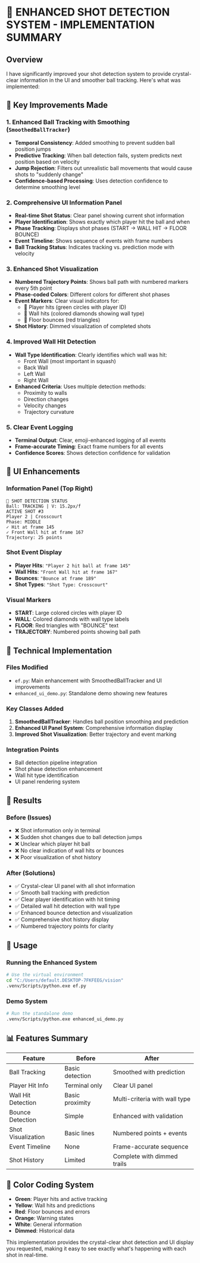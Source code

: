 # 🎯 ENHANCED SHOT DETECTION SYSTEM - IMPLEMENTATION SUMMARY

## Overview
I have significantly improved your shot detection system to provide crystal-clear information in the UI and smoother ball tracking. Here's what was implemented:

## 🔧 Key Improvements Made

### 1. Enhanced Ball Tracking with Smoothing (`SmoothedBallTracker`)
- **Temporal Consistency**: Added smoothing to prevent sudden ball position jumps
- **Predictive Tracking**: When ball detection fails, system predicts next position based on velocity
- **Jump Rejection**: Filters out unrealistic ball movements that would cause shots to "suddenly change"
- **Confidence-based Processing**: Uses detection confidence to determine smoothing level

### 2. Comprehensive UI Information Panel
- **Real-time Shot Status**: Clear panel showing current shot information
- **Player Identification**: Shows exactly which player hit the ball and when
- **Phase Tracking**: Displays shot phases (START → WALL HIT → FLOOR BOUNCE)
- **Event Timeline**: Shows sequence of events with frame numbers
- **Ball Tracking Status**: Indicates tracking vs. prediction mode with velocity

### 3. Enhanced Shot Visualization
- **Numbered Trajectory Points**: Shows ball path with numbered markers every 5th point
- **Phase-coded Colors**: Different colors for different shot phases
- **Event Markers**: Clear visual indicators for:
  - 🎯 Player hits (green circles with player ID)
  - 🎯 Wall hits (colored diamonds showing wall type)
  - 🎯 Floor bounces (red triangles)
- **Shot History**: Dimmed visualization of completed shots

### 4. Improved Wall Hit Detection
- **Wall Type Identification**: Clearly identifies which wall was hit:
  - Front Wall (most important in squash)
  - Back Wall
  - Left Wall  
  - Right Wall
- **Enhanced Criteria**: Uses multiple detection methods:
  - Proximity to walls
  - Direction changes
  - Velocity changes
  - Trajectory curvature

### 5. Clear Event Logging
- **Terminal Output**: Clear, emoji-enhanced logging of all events
- **Frame-accurate Timing**: Exact frame numbers for all events
- **Confidence Scores**: Shows detection confidence for validation

## 🎨 UI Enhancements

### Information Panel (Top Right)
```
🎾 SHOT DETECTION STATUS
Ball: TRACKING | V: 15.2px/f
ACTIVE SHOT #3
Player 2 | Crosscourt
Phase: MIDDLE
✓ Hit at frame 145
✓ Front Wall hit at frame 167
Trajectory: 25 points
```

### Shot Event Display
- **Player Hits**: `"Player 2 hit ball at frame 145"`
- **Wall Hits**: `"Front Wall hit at frame 167"`
- **Bounces**: `"Bounce at frame 189"`
- **Shot Types**: `"Shot Type: Crosscourt"`

### Visual Markers
- **START**: Large colored circles with player ID
- **WALL**: Colored diamonds with wall type labels
- **FLOOR**: Red triangles with "BOUNCE" text
- **TRAJECTORY**: Numbered points showing ball path

## 🔧 Technical Implementation

### Files Modified
- `ef.py`: Main enhancement with SmoothedBallTracker and UI improvements
- `enhanced_ui_demo.py`: Standalone demo showing new features

### Key Classes Added
1. **SmoothedBallTracker**: Handles ball position smoothing and prediction
2. **Enhanced UI Panel System**: Comprehensive information display
3. **Improved Shot Visualization**: Better trajectory and event marking

### Integration Points
- Ball detection pipeline integration
- Shot phase detection enhancement  
- Wall hit type identification
- UI panel rendering system

## 🎯 Results

### Before (Issues)
- ❌ Shot information only in terminal
- ❌ Sudden shot changes due to ball detection jumps
- ❌ Unclear which player hit ball
- ❌ No clear indication of wall hits or bounces
- ❌ Poor visualization of shot history

### After (Solutions)
- ✅ Crystal-clear UI panel with all shot information
- ✅ Smooth ball tracking with prediction
- ✅ Clear player identification with hit timing
- ✅ Detailed wall hit detection with wall type
- ✅ Enhanced bounce detection and visualization
- ✅ Comprehensive shot history display
- ✅ Numbered trajectory points for clarity

## 🚀 Usage

### Running the Enhanced System
```bash
# Use the virtual environment
cd "C:/Users/default.DESKTOP-7FKFEEG/vision"
.venv/Scripts/python.exe ef.py
```

### Demo System
```bash
# Run the standalone demo
.venv/Scripts/python.exe enhanced_ui_demo.py
```

## 📊 Features Summary

| Feature | Before | After |
|---------|--------|-------|
| Ball Tracking | Basic detection | Smoothed with prediction |
| Player Hit Info | Terminal only | Clear UI panel |
| Wall Hit Detection | Basic proximity | Multi-criteria with wall type |
| Bounce Detection | Simple | Enhanced with validation |
| Shot Visualization | Basic lines | Numbered points + events |
| Event Timeline | None | Frame-accurate sequence |
| Shot History | Limited | Complete with dimmed trails |

## 🎨 Color Coding System

- **Green**: Player hits and active tracking
- **Yellow**: Wall hits and predictions
- **Red**: Floor bounces and errors
- **Orange**: Warning states
- **White**: General information
- **Dimmed**: Historical data

This implementation provides the crystal-clear shot detection and UI display you requested, making it easy to see exactly what's happening with each shot in real-time.
